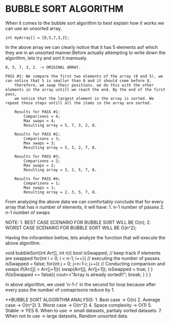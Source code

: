 #  BUBBLE SORT ALGORITHM

When it comes to the bubble sort algorithm to best explain how it works we can use an unsorted array,

    int myArray[] = {8,5,7,3,2};
    
In the above array we can clearly notice that it has 5 elements aof which they are in an unsorted manner.Before actually attempting to 
write down the algorithm, lets try and sort it mannualy.

    8, 5, 7, 3, 2. -> ORIGINAL ARRAY.
    
    PASS #1: We compare the first two elements of the array (8 and 5), we can notice that 5 is smaller than 8 and it should come before 8, 
        therefore, we swap their positions. we do this with the other elements in the array untill we reach the end. By the end of the first pass,
        we notice that the largest element in the array is sorted. We repeat these steps untill all the items in the array are sorted.
        
        Results for PASS #1:
            Comparisons = 4;
            Max swaps = 4;
            Resulting array = 5, 7, 3, 2, 8.
            
        Results for PASS #2;
            Comparisons = 3;
            Max swaps = 3;
            Resulting array = 5, 3, 2, 7, 8.
            
        Results for PASS #3;
            Comparisons = 2;
            Max swaps = 2;
            Resulting array = 3, 2, 5, 7, 8.
            
        Results for PASS #4;
            Comparisons = 1;
            Max swaps = 1;
            Resulting array = 2, 3, 5, 7, 8.
            
            
From analyzing the above data we can comfortably conclude that for every array that has n number of elements, it will have:
    1. n-1 number of passes
    2. n-1 number of swaps
    
    
NOTE: 
    1. BEST CASE SCENARIO FOR BUBBLE SORT WILL BE O(n);
    2. WORST CASE SCENARIO FOR BUBBLE SORT WILL BE O(n^2);
    
    
    
Having the inforamtion bellow, lets analyze the function that will execute the above algorithm.

void bubbleSort(int Arr[], int n){
    bool isSwapped; // keep track if elements are swapped
    for(int i = 0; i < n-1; i++){ // executing the number of passes.
        isSwapped = false;
        for(int j = 0; j<n-1-i; j++){ // Conducting comparison and swaps
            if(Arr[j] > Arr[j+1]){
                swap(Arr[j], Arr[j+1]);
                isSwapped = true;
            }
        }
        if(isSwapped == false){
            cout<<"Array is already sorted!!";
            break;
        }
    }
}


in above algorithm, we used 'n-1-i' in the second for loop because after every pass the number of comaprisons reduce by 1.

**BUBBLE SORT ALGORITHM ANALYSIS:
    1. Best case    -> O(n)
    2. Average case -> O(n^2)
    3. Worst case   -> O(n^2)
    4. Space complexity -> O(1)
    5. Stable           -> YES
    6. When to use      -> small datasets, partialy sorted datasets.
    7. When not to use  -> large datasets, Random unsorted data.
     

            

